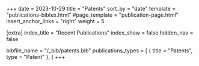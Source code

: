 +++
date = 2023-10-29
title = "Patents"
sort_by = "date"
template = "publications-bibtex.html"
#page_template = "publication-page.html"
insert_anchor_links = "right"
weight = 5

[extra]
index_title = "Recent Publications"
index_show = false
hidden_nav = false

bibfile_name = "/_bib/patents.bib"
publications_types = [
  { title = "Patents", type = "Patent" },
]
+++
